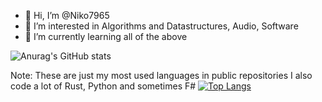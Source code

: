 - 👋 Hi, I’m @Niko7965
- 👀 I’m interested in Algorithms and Datastructures, Audio, Software
- 🌱 I’m currently learning all of the above


![Anurag's GitHub stats](https://github-readme-stats.vercel.app/api?username=Niko7965&show_icons=true&theme=tokyonight)


Note: These are just my most used languages in public repositories
I also code a lot of Rust, Python and sometimes F#
[![Top Langs](https://github-readme-stats.vercel.app/api/top-langs/?username=Niko7965&theme=tokyonight)](https://github.com/anuraghazra/github-readme-stats)



<!---
Niko7965/Niko7965 is a ✨ special ✨ repository because its `README.md` (this file) appears on your GitHub profile.
You can click the Preview link to take a look at your changes.
--->
